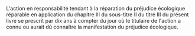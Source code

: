 L'action en responsabilité tendant à la réparation du préjudice écologique réparable en application du chapitre III du sous-titre II du titre III du présent livre se prescrit par dix ans à compter du jour où le titulaire de l'action a connu ou aurait dû connaître la manifestation du préjudice écologique. 

